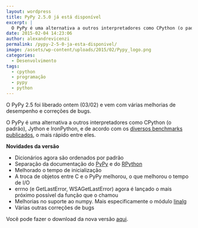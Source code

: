 ```yaml
---
layout: wordpress
title: PyPy 2.5.0 já está disponível
excerpt: |
  O PyPy é uma alternativa a outros interpretadores como CPython (o padrão), Jython e IronPython, e de acordo com os diversos benchmarks publicados, o mais rápido entre eles.
date: 2015-02-04 14:23:06
author: alexandrevicenzi
permalink: /pypy-2-5-0-ja-esta-disponivel/
image: /assets/wp-content/uploads/2015/02/Pypy_logo.png
categories:
  - Desenvolvimento
tags:
  - cpython
  - programação
  - pypy
  - python
---
```


O PyPy 2.5 foi liberado ontem (03/02) e vem com várias melhorias de desempenho e correções de bugs.

O PyPy é uma alternativa a outros interpretadores como CPython (o padrão), Jython e IronPython, e de acordo com os <a href="http://speed.pypy.org/" target="_blank">diversos benchmarks publicados</a>, o mais rápido entre eles.

<strong>Novidades da versão</strong>
<ul>
	<li>Dicionários agora são ordenados por padrão</li>
	<li>Separação da documentação do <a href="http://doc.pypy.org/" target="_blank">PyPy</a> e do <a href="http://rpython.readthedocs.org/" target="_blank">RPython</a></li>
	<li>Melhorado o tempo de inicialização</li>
	<li>A troca de objetos entre C e o PyPy melhorou, o que melhorou o tempo de I/O</li>
	<li>errno (e GetLastError, WSAGetLastError) agora é lançado o mais próximo possível da função que o chamou</li>
	<li>Melhorias no suporte ao numpy. Mais especificamente o módulo <a href="http://docs.scipy.org/doc/numpy/reference/routines.linalg.html" target="_blank">linalg</a></li>
	<li>Várias outras correções de bugs</li>
</ul>
Você pode fazer o download da nova versão <a href="http://pypy.org/download.html" target="_blank">aqui</a>.